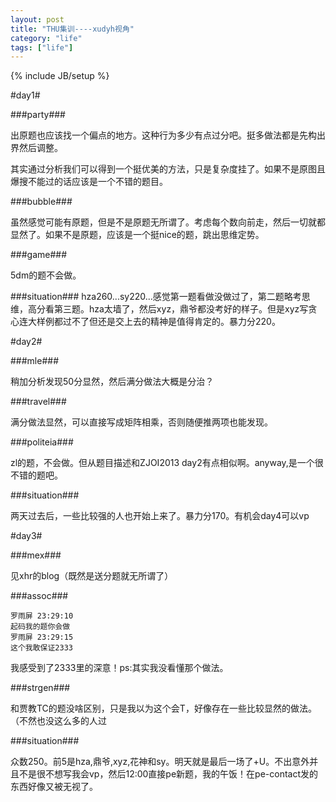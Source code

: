 ```yaml
---
layout: post
title: "THU集训----xudyh视角"
category: "life"
tags: ["life"]
---
```

{% include JB/setup %}

#day1#

###party###

出原题也应该找一个偏点的地方。这种行为多少有点过分吧。挺多做法都是先构出界然后调整。

其实通过分析我们可以得到一个挺优美的方法，只是复杂度挂了。如果不是原图且爆搜不能过的话应该是一个不错的题目。

###bubble###

虽然感觉可能有原题，但是不是原题无所谓了。考虑每个数向前走，然后一切就都显然了。如果不是原题，应该是一个挺nice的题，跳出思维定势。

###game###

5dm的题不会做。

###situation###
hza260...sy220...感觉第一题看做没做过了，第二题略考思维，高分看第三题。hza太墙了，然后xyz，鼎爷都没考好的样子。但是xyz写贪心连大样例都过不了但还是交上去的精神是值得肯定的。暴力分220。

#day2#

###mle###

稍加分析发现50分显然，然后满分做法大概是分治？

###travel###

满分做法显然，可以直接写成矩阵相乘，否则随便推两项也能发现。

###politeia###

zl的题，不会做。但从题目描述和ZJOI2013 day2有点相似啊。anyway,是一个很不错的题吧。

###situation###

两天过去后，一些比较强的人也开始上来了。暴力分170。有机会day4可以vp

#day3#

###mex###

见xhr的blog（既然是送分题就无所谓了）

###assoc###

	罗雨屏 23:29:10 
	起码我的题你会做
	罗雨屏 23:29:15 
	这个我敢保证2333

我感受到了2333里的深意！ps:其实我没看懂那个做法。

###strgen###

和贾教TC的题没啥区别，只是我以为这个会T，好像存在一些比较显然的做法。（不然也没这么多的人过

###situation###

众数250。前5是hza,鼎爷,xyz,花神和sy。明天就是最后一场了+U。不出意外并且不是很不想写我会vp，然后12:00直接pe新题，我的午饭！在pe-contact发的东西好像又被无视了。